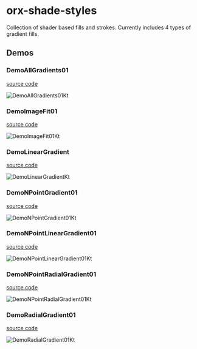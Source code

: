 # orx-shade-styles

Collection of shader based fills and strokes. Currently includes 4 types of gradient fills. 

<!-- __demos__ >
# Demos
[DemoRadialGradient01Kt](src/demo/kotlin/DemoRadialGradient01Kt.kt
![DemoRadialGradient01Kt](https://github.com/openrndr/orx/blob/media/orx-shade-styles/images/DemoRadialGradient01Kt.png
<!-- __demos__ -->
## Demos
### DemoAllGradients01
[source code](src/demo/kotlin/DemoAllGradients01.kt)

![DemoAllGradients01Kt](https://raw.githubusercontent.com/openrndr/orx/media/orx-shade-styles/images/DemoAllGradients01Kt.png)

### DemoImageFit01
[source code](src/demo/kotlin/DemoImageFit01.kt)

![DemoImageFit01Kt](https://raw.githubusercontent.com/openrndr/orx/media/orx-shade-styles/images/DemoImageFit01Kt.png)

### DemoLinearGradient
[source code](src/demo/kotlin/DemoLinearGradient.kt)

![DemoLinearGradientKt](https://raw.githubusercontent.com/openrndr/orx/media/orx-shade-styles/images/DemoLinearGradientKt.png)

### DemoNPointGradient01
[source code](src/demo/kotlin/DemoNPointGradient01.kt)

![DemoNPointGradient01Kt](https://raw.githubusercontent.com/openrndr/orx/media/orx-shade-styles/images/DemoNPointGradient01Kt.png)

### DemoNPointLinearGradient01
[source code](src/demo/kotlin/DemoNPointLinearGradient01.kt)

![DemoNPointLinearGradient01Kt](https://raw.githubusercontent.com/openrndr/orx/media/orx-shade-styles/images/DemoNPointLinearGradient01Kt.png)

### DemoNPointRadialGradient01
[source code](src/demo/kotlin/DemoNPointRadialGradient01.kt)

![DemoNPointRadialGradient01Kt](https://raw.githubusercontent.com/openrndr/orx/media/orx-shade-styles/images/DemoNPointRadialGradient01Kt.png)

### DemoRadialGradient01
[source code](src/demo/kotlin/DemoRadialGradient01.kt)

![DemoRadialGradient01Kt](https://raw.githubusercontent.com/openrndr/orx/media/orx-shade-styles/images/DemoRadialGradient01Kt.png)
